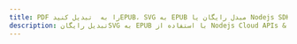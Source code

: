 ---title: PDF را به  تبدیل کنیدEPUB، SVG به EPUB مبدل رایگان یا Nodejs SDKdescription: تبدیل رایگانSVG به EPUB با استفاده از Nodejs Cloud APIs & SDK همچنین اسناد PDF را در Cloud ایجاد، ویرایش و رندر کنید.---